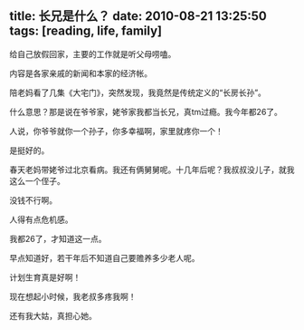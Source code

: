title: 长兄是什么？
date: 2010-08-21 13:25:50
tags: [reading, life, family] 
---

给自己放假回家，主要的工作就是听父母唠嗑。

内容是各家亲戚的新闻和本家的经济帐。

陪老妈看了几集《大宅门》，突然发现，我竟然是传统定义的“长房长孙”。

什么意思？那是说在爷爷家，姥爷家我都当长兄，真tm过瘾。我今年都26了。

人说，你爷爷就你一个孙子，你多幸福啊，家里就疼你一个！

是挺好的。

春天老妈带姥爷过北京看病。我还有俩舅舅呢。十几年后呢？我叔叔没儿子，就我这么一个侄子。

没钱不行啊。

人得有点危机感。

我都26了，才知道这一点。

早点知道好，若干年后不知道自己要赡养多少老人呢。

计划生育真是好啊！

现在想起小时候，我老叔多疼我啊！

还有我大姑，真担心她。